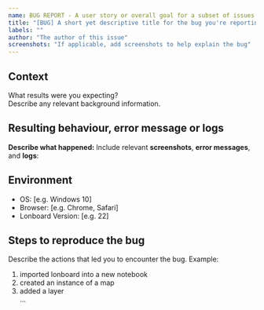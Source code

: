 ```yaml
---
name: BUG REPORT - A user story or overall goal for a subset of issues (tasks)
title: "[BUG] A short yet descriptive title for the bug you're reporting"
labels: ""
author: "The author of this issue"
screenshots: "If applicable, add screenshots to help explain the bug"
---
```


## Context

What results were you expecting? <br/>
Describe any relevant background information.

## Resulting behaviour, error message or logs

**Describe what happened:**
Include relevant **screenshots**, **error messages**, and **logs**:

## Environment

- OS: [e.g. Windows 10]
- Browser: [e.g. Chrome, Safari]
- Lonboard Version: [e.g. 22]

## Steps to reproduce the bug

Describe the actions that led you to encounter the bug. Example:

1. imported lonboard into a new notebook
2. created an instance of a map
3. added a layer
   <br/>
   ...
